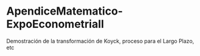 # ApendiceMatematico-ExpoEconometriaII
Demostración de la transformación de  Koyck, proceso para el Largo Plazo, etc

